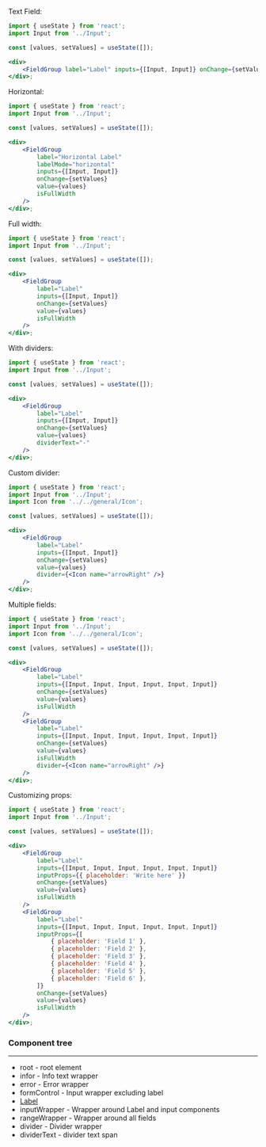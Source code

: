 Text Field:

```jsx
import { useState } from 'react';
import Input from '../Input';

const [values, setValues] = useState([]);

<div>
    <FieldGroup label="Label" inputs={[Input, Input]} onChange={setValues} value={values} />
</div>;
```

Horizontal:

```jsx
import { useState } from 'react';
import Input from '../Input';

const [values, setValues] = useState([]);

<div>
    <FieldGroup
        label="Horizontal Label"
        labelMode="horizontal"
        inputs={[Input, Input]}
        onChange={setValues}
        value={values}
        isFullWidth
    />
</div>;
```

Full width:

```jsx
import { useState } from 'react';
import Input from '../Input';

const [values, setValues] = useState([]);

<div>
    <FieldGroup
        label="Label"
        inputs={[Input, Input]}
        onChange={setValues}
        value={values}
        isFullWidth
    />
</div>;
```

With dividers:

```jsx
import { useState } from 'react';
import Input from '../Input';

const [values, setValues] = useState([]);

<div>
    <FieldGroup
        label="Label"
        inputs={[Input, Input]}
        onChange={setValues}
        value={values}
        dividerText="-"
    />
</div>;
```

Custom divider:

```jsx
import { useState } from 'react';
import Input from '../Input';
import Icon from '../../general/Icon';

const [values, setValues] = useState([]);

<div>
    <FieldGroup
        label="Label"
        inputs={[Input, Input]}
        onChange={setValues}
        value={values}
        divider={<Icon name="arrowRight" />}
    />
</div>;
```

Multiple fields:

```jsx
import { useState } from 'react';
import Input from '../Input';
import Icon from '../../general/Icon';

const [values, setValues] = useState([]);

<div>
    <FieldGroup
        label="Label"
        inputs={[Input, Input, Input, Input, Input, Input]}
        onChange={setValues}
        value={values}
        isFullWidth
    />
    <FieldGroup
        label="Label"
        inputs={[Input, Input, Input, Input, Input, Input]}
        onChange={setValues}
        value={values}
        isFullWidth
        divider={<Icon name="arrowRight" />}
    />
</div>;
```

Customizing props:

```jsx
import { useState } from 'react';
import Input from '../Input';

const [values, setValues] = useState([]);

<div>
    <FieldGroup
        label="Label"
        inputs={[Input, Input, Input, Input, Input, Input]}
        inputProps={{ placeholder: 'Write here' }}
        onChange={setValues}
        value={values}
        isFullWidth
    />
    <FieldGroup
        label="Label"
        inputs={[Input, Input, Input, Input, Input, Input]}
        inputProps={[
            { placeholder: 'Field 1' },
            { placeholder: 'Field 2' },
            { placeholder: 'Field 3' },
            { placeholder: 'Field 4' },
            { placeholder: 'Field 5' },
            { placeholder: 'Field 6' },
        ]}
        onChange={setValues}
        value={values}
        isFullWidth
    />
</div>;
```

### Component tree

---

-   root - root element
-   infor - Info text wrapper
-   error - Error wrapper
-   formControl - Input wrapper excluding label
-   [Label](#/Forms?id=label)
-   inputWrapper - Wrapper around Label and input components
-   rangeWrapper - Wrapper around all fields
-   divider - Divider wrapper
-   dividerText - divider text span
